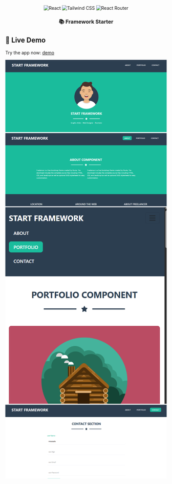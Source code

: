 <div align="center">
  <div>
    <img src="https://img.shields.io/badge/-React-black?style=for-the-badge&logo=react&logoColor=61DAFB" alt="React" />
    <img src="https://img.shields.io/badge/-TailwindCSS-black?style=for-the-badge&logo=tailwindcss&logoColor=06B6D4" alt="Tailwind CSS" />
    <img src="https://img.shields.io/badge/-ReactRouter-black?style=for-the-badge&logo=reactrouter&logoColor=CA4245" alt="React Router" />
  </div>

  <h3>📚 Framework Starter</h3>
</div>


## 🚀 Live Demo

Try the app now: [demo](https://starter-frame.netlify.app/)

![Logo](./public/1.png)
![Logo](./public/2.png)
![Logo](./public/3.png)
![Logo](./public/4.png)

